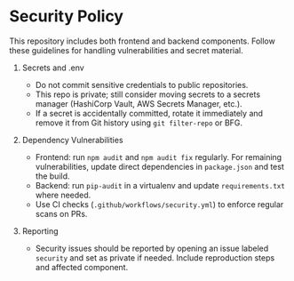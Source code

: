# Security Policy

This repository includes both frontend and backend components. Follow these guidelines for handling vulnerabilities and secret material.

1. Secrets and .env
   - Do not commit sensitive credentials to public repositories.
   - This repo is private; still consider moving secrets to a secrets manager (HashiCorp Vault, AWS Secrets Manager, etc.).
   - If a secret is accidentally committed, rotate it immediately and remove it from Git history using `git filter-repo` or BFG.

2. Dependency Vulnerabilities
   - Frontend: run `npm audit` and `npm audit fix` regularly. For remaining vulnerabilities, update direct dependencies in `package.json` and test the build.
   - Backend: run `pip-audit` in a virtualenv and update `requirements.txt` where needed.
   - Use CI checks (`.github/workflows/security.yml`) to enforce regular scans on PRs.

3. Reporting
   - Security issues should be reported by opening an issue labeled `security` and set as private if needed. Include reproduction steps and affected component.
